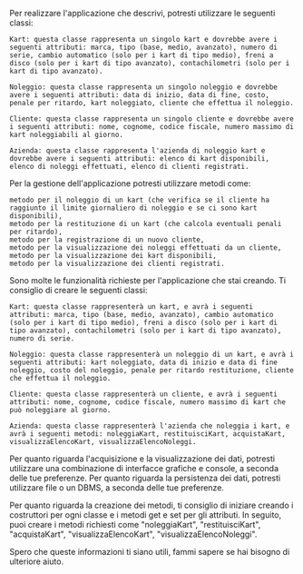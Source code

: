 Per realizzare l'applicazione che descrivi, potresti utilizzare le seguenti classi:

    Kart: questa classe rappresenta un singolo kart e dovrebbe avere i seguenti attributi: marca, tipo (base, medio, avanzato), numero di serie, cambio automatico (solo per i kart di tipo medio), freni a disco (solo per i kart di tipo avanzato), contachilometri (solo per i kart di tipo avanzato).

    Noleggio: questa classe rappresenta un singolo noleggio e dovrebbe avere i seguenti attributi: data di inizio, data di fine, costo, penale per ritardo, kart noleggiato, cliente che effettua il noleggio.

    Cliente: questa classe rappresenta un singolo cliente e dovrebbe avere i seguenti attributi: nome, cognome, codice fiscale, numero massimo di kart noleggiabili al giorno.

    Azienda: questa classe rappresenta l'azienda di noleggio kart e dovrebbe avere i seguenti attributi: elenco di kart disponibili, elenco di noleggi effettuati, elenco di clienti registrati.

Per la gestione dell'applicazione potresti utilizzare metodi come:

    metodo per il noleggio di un kart (che verifica se il cliente ha raggiunto il limite giornaliero di noleggio e se ci sono kart disponibili),
    metodo per la restituzione di un kart (che calcola eventuali penali per ritardo),
    metodo per la registrazione di un nuovo cliente,
    metodo per la visualizzazione dei noleggi effettuati da un cliente,
    metodo per la visualizzazione dei kart disponibili,
    metodo per la visualizzazione dei clienti registrati.





Sono molte le funzionalità richieste per l'applicazione che stai creando. Ti consiglio di creare le seguenti classi:

    Kart: questa classe rappresenterà un kart, e avrà i seguenti attributi: marca, tipo (base, medio, avanzato), cambio automatico (solo per i kart di tipo medio), freni a disco (solo per i kart di tipo avanzato), contachilometri (solo per i kart di tipo avanzato), numero di serie.

    Noleggio: questa classe rappresenterà un noleggio di un kart, e avrà i seguenti attributi: kart noleggiato, data di inizio e data di fine noleggio, costo del noleggio, penale per ritardo restituzione, cliente che effettua il noleggio.

    Cliente: questa classe rappresenterà un cliente, e avrà i seguenti attributi: nome, cognome, codice fiscale, numero massimo di kart che può noleggiare al giorno.

    Azienda: questa classe rappresenterà l'azienda che noleggia i kart, e avrà i seguenti metodi: noleggiaKart, restituisciKart, acquistaKart, visualizzaElencoKart, visualizzaElencoNoleggi.
Per quanto riguarda l'acquisizione e la visualizzazione dei dati, potresti utilizzare una combinazione di interfacce grafiche e console, a seconda delle tue preferenze. Per quanto riguarda la persistenza dei dati, potresti utilizzare file o un DBMS, a seconda delle tue preferenze.

Per quanto riguarda la creazione dei metodi, ti consiglio di iniziare creando i costruttori per ogni classe e i metodi get e set per gli attributi. In seguito, puoi creare i metodi richiesti come "noleggiaKart", "restituisciKart", "acquistaKart", "visualizzaElencoKart", "visualizzaElencoNoleggi".

Spero che queste informazioni ti siano utili, fammi sapere se hai bisogno di ulteriore aiuto.